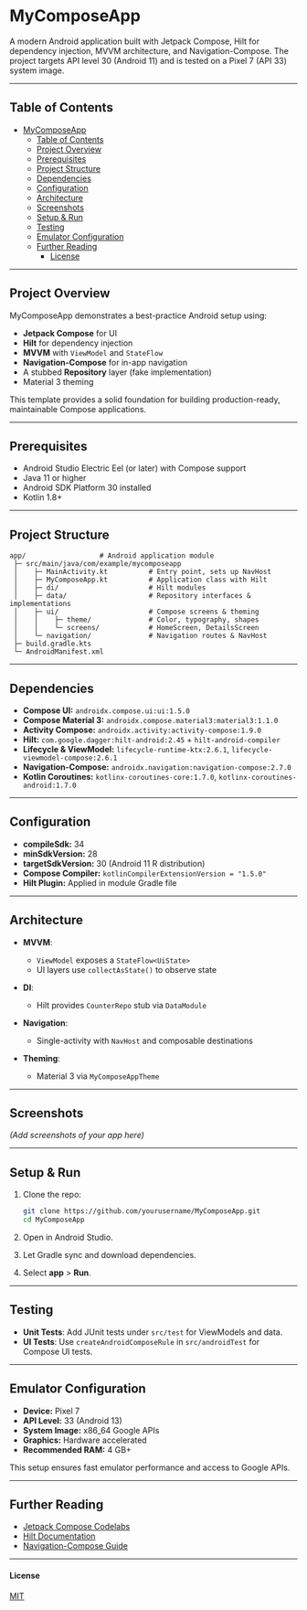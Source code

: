 # MyComposeApp

A modern Android application built with Jetpack Compose, Hilt for dependency injection, MVVM architecture, and Navigation-Compose. The project targets API level 30 (Android 11) and is tested on a Pixel 7 (API 33) system image.

---

## Table of Contents

- [MyComposeApp](#mycomposeapp)
  - [Table of Contents](#table-of-contents)
  - [Project Overview](#project-overview)
  - [Prerequisites](#prerequisites)
  - [Project Structure](#project-structure)
  - [Dependencies](#dependencies)
  - [Configuration](#configuration)
  - [Architecture](#architecture)
  - [Screenshots](#screenshots)
  - [Setup \& Run](#setup--run)
  - [Testing](#testing)
  - [Emulator Configuration](#emulator-configuration)
  - [Further Reading](#further-reading)
      - [License](#license)

---

## Project Overview

MyComposeApp demonstrates a best-practice Android setup using:

* **Jetpack Compose** for UI
* **Hilt** for dependency injection
* **MVVM** with `ViewModel` and `StateFlow`
* **Navigation-Compose** for in-app navigation
* A stubbed **Repository** layer (fake implementation)
* Material 3 theming

This template provides a solid foundation for building production-ready, maintainable Compose applications.

---

## Prerequisites

* Android Studio Electric Eel (or later) with Compose support
* Java 11 or higher
* Android SDK Platform 30 installed
* Kotlin 1.8+

---

## Project Structure

```
app/                  # Android application module
 ├─ src/main/java/com/example/mycomposeapp
 │    ├─ MainActivity.kt          # Entry point, sets up NavHost
 │    ├─ MyComposeApp.kt          # Application class with Hilt
 │    ├─ di/                      # Hilt modules
 │    ├─ data/                    # Repository interfaces & implementations
 │    ├─ ui/                      # Compose screens & theming
 │    │    ├─ theme/              # Color, typography, shapes
 │    │    └─ screens/            # HomeScreen, DetailsScreen
 │    └─ navigation/              # Navigation routes & NavHost
 ├─ build.gradle.kts
 └─ AndroidManifest.xml
```

---

## Dependencies

* **Compose UI:** `androidx.compose.ui:ui:1.5.0`
* **Compose Material 3:** `androidx.compose.material3:material3:1.1.0`
* **Activity Compose:** `androidx.activity:activity-compose:1.9.0`
* **Hilt:** `com.google.dagger:hilt-android:2.45` + `hilt-android-compiler`
* **Lifecycle & ViewModel:** `lifecycle-runtime-ktx:2.6.1`, `lifecycle-viewmodel-compose:2.6.1`
* **Navigation-Compose:** `androidx.navigation:navigation-compose:2.7.0`
* **Kotlin Coroutines:** `kotlinx-coroutines-core:1.7.0`, `kotlinx-coroutines-android:1.7.0`

---

## Configuration

* **compileSdk:** 34
* **minSdkVersion:** 28
* **targetSdkVersion:** 30 (Android 11 R distribution)
* **Compose Compiler:** `kotlinCompilerExtensionVersion = "1.5.0"`
* **Hilt Plugin:** Applied in module Gradle file

---

## Architecture

* **MVVM**:

  * `ViewModel` exposes a `StateFlow<UiState>`
  * UI layers use `collectAsState()` to observe state
* **DI**:

  * Hilt provides `CounterRepo` stub via `DataModule`
* **Navigation**:

  * Single-activity with `NavHost` and composable destinations
* **Theming**:

  * Material 3 via `MyComposeAppTheme`

---

## Screenshots

*(Add screenshots of your app here)*

---

## Setup & Run

1. Clone the repo:

   ```bash
   git clone https://github.com/yourusername/MyComposeApp.git
   cd MyComposeApp
   ```
2. Open in Android Studio.
3. Let Gradle sync and download dependencies.
4. Select **app** > **Run**.

---

## Testing

* **Unit Tests**: Add JUnit tests under `src/test` for ViewModels and data.
* **UI Tests**: Use `createAndroidComposeRule` in `src/androidTest` for Compose UI tests.

---

## Emulator Configuration

* **Device:** Pixel 7
* **API Level:** 33 (Android 13)
* **System Image:** x86\_64 Google APIs
* **Graphics:** Hardware accelerated
* **Recommended RAM:** 4 GB+

This setup ensures fast emulator performance and access to Google APIs.

---

## Further Reading

* [Jetpack Compose Codelabs](https://developer.android.com/jetpack/compose/codelabs)
* [Hilt Documentation](https://dagger.dev/hilt/)
* [Navigation-Compose Guide](https://developer.android.com/jetpack/compose/navigation)

---

#### License

[MIT](LICENSE)
